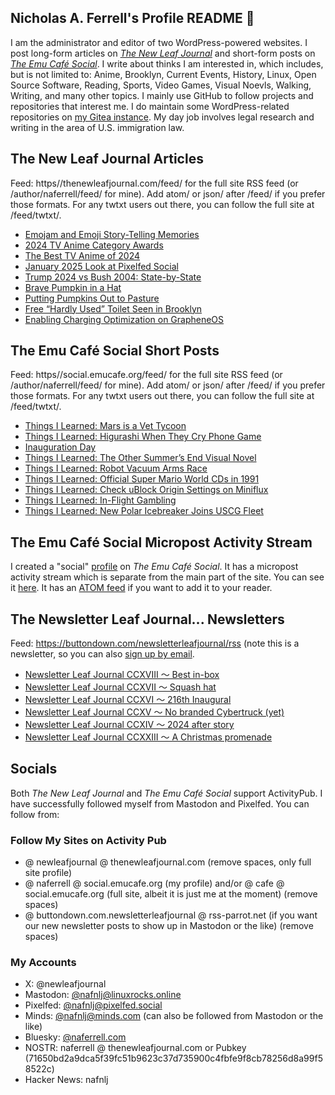 ## Nicholas A. Ferrell's Profile README 👋

I am the administrator and editor of two WordPress-powered websites. I post long-form articles on [*The New Leaf Journal*](https://thenewleafjournal.com/) and short-form posts on [*The Emu Café Social*](https://social.emucafe.org/). I write about thinks I am interested in, which includes, but is not limited to: Anime, Brooklyn, Current Events, History, Linux, Open Source Software, Reading, Sports, Video Games, Visual Noevls, Walking, Writing, and many other topics. I mainly use GitHub to follow projects and repositories that interest me. I do maintain some WordPress-related repositories on [my Gitea instance](https://giteacoffee.emucafe.org/naferrell). My day job involves legal research and writing in the area of U.S. immigration law.

## The New Leaf Journal Articles

Feed: https//thenewleafjournal.com/feed/ for the full site RSS feed (or /author/naferrell/feed/ for mine). Add atom/ or json/ after /feed/ if you prefer those formats. For any twtxt users out there, you can follow the full site at /feed/twtxt/.

<!-- BLOG-POST-LIST:START -->
- [Emojam and Emoji Story-Telling Memories](https://thenewleafjournal.com/emojam-and-emoji-story-telling-memories/)
- [2024 TV Anime Category Awards](https://thenewleafjournal.com/2024-tv-anime-category-awards/)
- [The Best TV Anime of 2024](https://thenewleafjournal.com/the-best-anime-of-2024/)
- [January 2025 Look at Pixelfed Social](https://thenewleafjournal.com/january-2025-look-at-pixelfed-social/)
- [Trump 2024 vs Bush 2004: State-by-State](https://thenewleafjournal.com/trump-2024-vs-bush-2004-state-by-state/)
- [Brave Pumpkin in a Hat](https://thenewleafjournal.com/brave-pumpkin-in-a-hat/)
- [Putting Pumpkins Out to Pasture](https://thenewleafjournal.com/putting-pumpkins-out-to-pasture/)
- [Free “Hardly Used” Toilet Seen in Brooklyn](https://thenewleafjournal.com/free-hardly-used-toilet-seen-in-brooklyn/)
- [Enabling Charging Optimization on GrapheneOS](https://thenewleafjournal.com/enabling-charging-optimization-on-grapheneos/)
<!-- BLOG-POST-LIST:END -->

## The Emu Café Social Short Posts

Feed: https//social.emucafe.org/feed/ for the full site RSS feed (or /author/naferrell/feed/ for mine). Add atom/ or json/ after /feed/ if you prefer those formats. For any twtxt users out there, you can follow the full site at /feed/twtxt/.

<!-- ECS-POST-LIST:START -->
- [Things I Learned: Mars is a Vet Tycoon](https://social.emucafe.org/naferrell/02-04-25-mars-vets/)
- [Things I Learned: Higurashi When They Cry Phone Game](https://social.emucafe.org/naferrell/02-03-25-higurashi-when-they-cry-phone-game/)
- [Inauguration Day](https://social.emucafe.org/naferrell/inauguration-day/)
- [Things I Learned: The Other Summer’s End Visual Novel](https://social.emucafe.org/naferrell/01-18-25-the-other-summer-end-vn/)
- [Things I Learned: Robot Vacuum Arms Race](https://social.emucafe.org/naferrell/things-i-learned-robot-vacuum-arms-race/)
- [Things I Learned: Official Super Mario World CDs in 1991](https://social.emucafe.org/naferrell/things-i-learned-official-super-mario-world-cds-in-1991/)
- [Things I Learned: Check uBlock Origin Settings on Miniflux](https://social.emucafe.org/naferrell/ublock-o-and-miniflux/)
- [Things I Learned: In-Flight Gambling](https://social.emucafe.org/naferrell/01-12-25-inflight-gambling/)
- [Things I Learned: New Polar Icebreaker Joins USCG Fleet](https://social.emucafe.org/naferrell/01-12-25-polar-icebreaker-joins-uscg/)
<!-- ECS-POST-LIST:END -->

## The Emu Café Social Micropost Activity Stream

I created a "social" [profile](https://social.emucafe.org/patrons/naferrell/profile/) on *The Emu Café Social*. It has a micropost activity stream which is separate from the main part of the site. You can see it [here](https://social.emucafe.org/patrons/naferrell/). It has an [ATOM feed](https://social.emucafe.org/patrons/naferrell/activity/feed/atom/) if you want to add it to your reader.

## The Newsletter Leaf Journal... Newsletters

Feed: https://buttondown.com/newsletterleafjournal/rss (note this is a newsletter, so you can also [sign up by email](https://buttondown.com/newsletterleafjournal#subscribe-form).

<!-- NLLJ-POST-LIST:START -->
- [Newsletter Leaf Journal CCXVIII 〜 Best in-box](https://buttondown.com/newsletterleafjournal/archive/218/)
- [Newsletter Leaf Journal CCXVII 〜 Squash hat](https://buttondown.com/newsletterleafjournal/archive/217/)
- [Newsletter Leaf Journal CCXVI 〜 216th Inaugural](https://buttondown.com/newsletterleafjournal/archive/216/)
- [Newsletter Leaf Journal CCXV 〜 No branded Cybertruck &lpar;yet&rpar;](https://buttondown.com/newsletterleafjournal/archive/215/)
- [Newsletter Leaf Journal CCXIV 〜 2024 after story](https://buttondown.com/newsletterleafjournal/archive/214/)
- [Newsletter Leaf Journal CCXXIII 〜 A Christmas promenade](https://buttondown.com/newsletterleafjournal/archive/213/)
<!-- NLLJ-POST-LIST:END -->

## Socials

Both *The New Leaf Journal* and *The Emu Café Social* support ActivityPub. I have successfully followed myself from Mastodon and Pixelfed. You can follow from:

### Follow My Sites on Activity Pub

* @ newleafjournal @ thenewleafjournal.com (remove spaces, only full site profile)
* @ naferrell @ social.emucafe.org (my profile) and/or @ cafe @ social.emucafe.org (full site, albeit it is just me at the moment) (remove spaces)
* @ buttondown.com.newsletterleafjournal @ rss-parrot.net (if you want our new newsletter posts to show up in Mastodon or the like) (remove spaces)

### My Accounts

* X: @newleafjournal
* Mastodon: [@nafnlj@linuxrocks.online](https://linuxrocks.online/@nafnlj)
* Pixelfed: [@nafnlj@pixelfed.social](https://pixelfed.social/nafnlj)
* Minds: [@nafnlj@minds.com](https://www.minds.com/nafnlj/) (can also be followed from Mastodon or the like)
* Bluesky: [@naferrell.com](https://bsky.app/profile/naferrell.com)
* NOSTR: naferrell @ thenewleafjournal.com or Pubkey (71650bd2a9dca5f39fc51b9623c37d735900c4fbfe9f8cb78256d8a99f58522c)
* Hacker News: nafnlj 



<!--
**nafnlj/nafnlj** is a ✨ _special_ ✨ repository because its `README.md` (this file) appears on your GitHub profile.

Here are some ideas to get you started:

- 🔭 I’m currently working on ...
- 🌱 I’m currently learning ...
- 👯 I’m looking to collaborate on ...
- 🤔 I’m looking for help with ...
- 💬 Ask me about ...
- 📫 How to reach me: ...
- 😄 Pronouns: ...
- ⚡ Fun fact: ...
-->
